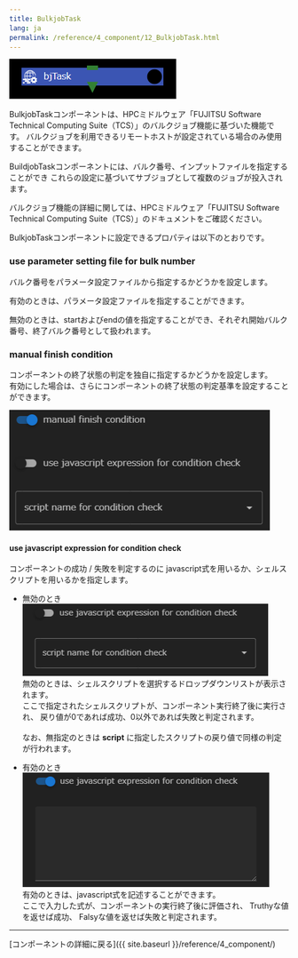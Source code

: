```yaml
---
title: BulkjobTask
lang: ja
permalink: /reference/4_component/12_BulkjobTask.html
---
```


![img](./img/bulkjobTask.png)

BulkjobTaskコンポーネントは、HPCミドルウェア「FUJITSU Software Technical Computing Suite（TCS）」のバルクジョブ機能に基づいた機能です。
バルクジョブを利用できるリモートホストが設定されている場合のみ使用することができます。

BuildjobTaskコンポーネントには、バルク番号、インプットファイルを指定することができ
これらの設定に基づいてサブジョブとして複数のジョブが投入されます。

バルクジョブ機能の詳細に関しては、HPCミドルウェア「FUJITSU Software Technical Computing Suite（TCS）」のドキュメントをご確認ください。

BulkjobTaskコンポーネントに設定できるプロパティは以下のとおりです。

### use parameter setting file for bulk number
バルク番号をパラメータ設定ファイルから指定するかどうかを設定します。

有効のときは、パラメータ設定ファイルを指定することができます。

無効のときは、startおよびendの値を指定することができ、それぞれ開始バルク番号、終了バルク番号として扱われます。

### manual finish condition
コンポーネントの終了状態の判定を独自に指定するかどうかを設定します。  
有効にした場合は、さらにコンポーネントの終了状態の判定基準を設定することができます。

![img](./img/manual_finish_condition.png)

#### use javascript expression for condition check
コンポーネントの成功 / 失敗を判定するのに
javascript式を用いるか、シェルスクリプトを用いるかを指定します。

 - 無効のとき  
 ![img](./img/task_retry_expression_disable.png "task_retry_expression_disable")<br/>
無効のときは、シェルスクリプトを選択するドロップダウンリストが表示されます。  
ここで指定されたシェルスクリプトが、コンポーネント実行終了後に実行され、
戻り値が0であれば成功、0以外であれば失敗と判定されます。<br/><br/>
なお、無指定のときは __script__ に指定したスクリプトの戻り値で同様の判定が行われます。

 - 有効のとき  
![img](./img/task_retry_expression_enable.png "task_retry_expression_enable")<br/>
有効のときは、javascript式を記述することができます。  
ここで入力した式が、コンポーネントの実行終了後に評価され、
Truthyな値を返せば成功、
Falsyな値を返せば失敗と判定されます。


--------
[コンポーネントの詳細に戻る]({{ site.baseurl }}/reference/4_component/)
